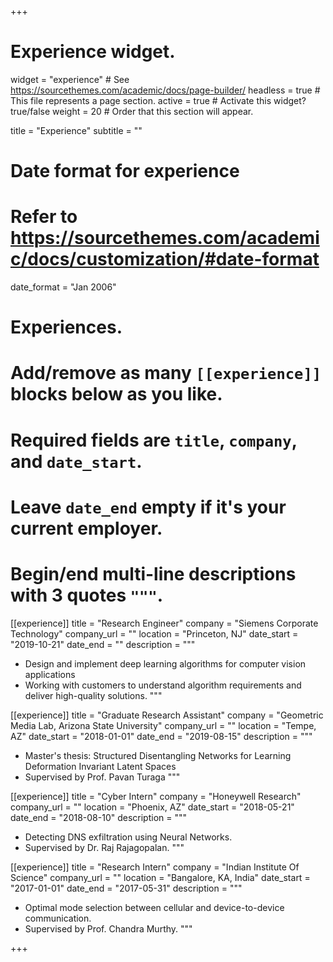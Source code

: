 +++
# Experience widget.
widget = "experience"  # See https://sourcethemes.com/academic/docs/page-builder/
headless = true  # This file represents a page section.
active = true  # Activate this widget? true/false
weight = 20  # Order that this section will appear.

title = "Experience"
subtitle = ""

# Date format for experience
#   Refer to https://sourcethemes.com/academic/docs/customization/#date-format
date_format = "Jan 2006"

# Experiences.
#   Add/remove as many `[[experience]]` blocks below as you like.
#   Required fields are `title`, `company`, and `date_start`.
#   Leave `date_end` empty if it's your current employer.
#   Begin/end multi-line descriptions with 3 quotes `"""`.
[[experience]]
  title = "Research Engineer"
  company = "Siemens Corporate Technology"
  company_url = ""
  location = "Princeton, NJ"
  date_start = "2019-10-21"
  date_end = ""
  description = """
  * Design and implement deep learning algorithms for computer vision applications
  * Working with customers to understand algorithm requirements and deliver high-quality solutions.
  """

[[experience]]
  title = "Graduate Research Assistant"
  company = "Geometric Media Lab, Arizona State University"
  company_url = ""
  location = "Tempe, AZ"
  date_start = "2018-01-01"
  date_end = "2019-08-15"
  description = """ 
  * Master's thesis: Structured Disentangling Networks for Learning Deformation Invariant Latent Spaces
  * Supervised by Prof. Pavan Turaga
  """

[[experience]]
  title = "Cyber Intern"
  company = "Honeywell Research"
  company_url = ""
  location = "Phoenix, AZ"
  date_start = "2018-05-21"
  date_end = "2018-08-10"
  description = """
  * Detecting DNS exfiltration using Neural Networks. 
  * Supervised by Dr. Raj Rajagopalan.
  """

[[experience]]
  title = "Research Intern"
  company = "Indian Institute Of Science"
  company_url = ""
  location = "Bangalore, KA, India"
  date_start = "2017-01-01"
  date_end = "2017-05-31"
  description = """
  * Optimal mode selection between cellular and device-to-device communication. 
  * Supervised by Prof. Chandra Murthy. 
  """

+++
